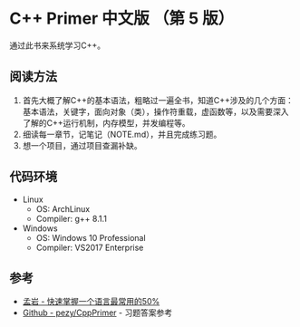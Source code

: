 # C++ Primer 中文版 （第 5 版） 

通过此书来系统学习C++。

## 阅读方法

1. 首先大概了解C\+\+的基本语法，粗略过一遍全书，知道C\+\+涉及的几个方面：基本语法，关键字，面向对象（类），操作符重载，虚函数等，以及需要深入了解的C\+\+运行机制，内存模型，并发编程等。  
2. 细读每一章节，记笔记（NOTE.md），并且完成练习题。  
3. 想一个项目，通过项目查漏补缺。  



## 代码环境

- Linux
  - OS: ArchLinux
  - Compiler: g++ 8.1.1
- Windows
  - OS: Windows 10 Professional
  - Compiler: VS2017 Enterprise



## 参考

- [孟岩 - 快速掌握一个语言最常用的50%](https://blog.csdn.net/myan/article/details/3144661)  
- [Github - pezy/CppPrimer](https://github.com/pezy/CppPrimer) - 习题答案参考

